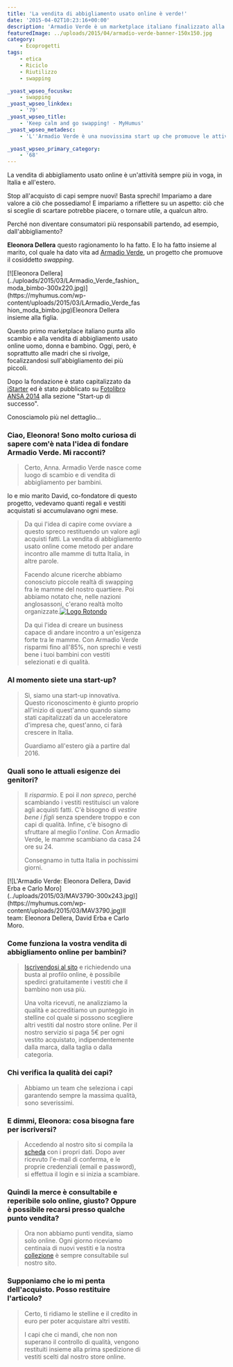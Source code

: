 ```yaml
---
title: 'La vendita di abbigliamento usato online è verde!'
date: '2015-04-02T10:23:16+00:00'
description: 'Armadio Verde è un marketplace italiano finalizzato alla vendita di abbigliamento usato online'
featuredImage: ../uploads/2015/04/armadio-verde-banner-150x150.jpg
category:
    - Ecoprogetti
tags:
    - etica
    - Riciclo
    - Riutilizzo
    - swapping

_yoast_wpseo_focuskw:
    - swapping
_yoast_wpseo_linkdex:
    - '79'
_yoast_wpseo_title:
    - 'Keep calm and go swapping! - MyHumus'
_yoast_wpseo_metadesc:
    - 'L''Armadio Verde è una nuovissima start up che promuove le attività di swapping per andare incontro alle esigenze dei genitori di tutta Italia.'

_yoast_wpseo_primary_category:
    - '68'
---
```



La vendita di abbigliamento usato online è un'attività sempre più in voga, in Italia e all'estero.

Stop all'acquisto di capi sempre nuovi! Basta sprechi! Impariamo a dare valore a ciò che possediamo!
E impariamo a riflettere su un aspetto: ciò che si sceglie di scartare potrebbe piacere, o tornare utile, a qualcun altro.

Perché non diventare consumatori più responsabili partendo, ad esempio, dall'abbigliamento?

**Eleonora Dellera** questo ragionamento lo ha fatto. E lo ha fatto insieme al marito, col quale ha dato vita ad [Armadio Verde](http://www.armadioverde.it), un progetto che promuove il cosiddetto *swapping*.

<div class="wp-caption alignright" id="attachment_1341" style="width: 310px">[![Eleonora Dellera](../uploads/2015/03/LArmadio_Verde_fashion_moda_bimbo-300x220.jpg)](https://myhumus.com/wp-content/uploads/2015/03/LArmadio_Verde_fashion_moda_bimbo.jpg)Eleonora Dellera insieme alla figlia.

Questo primo marketplace italiano punta allo scambio e alla vendita di abbigliamento usato online uomo, donna e bambino. Oggi, però, è soprattutto alle madri che si rivolge, focalizzandosi sull'abbigliamento dei più piccoli.

Dopo la fondazione è stato capitalizzato da [iStarter](http://www.istarter.it) ed è stato pubblicato su [Fotolibro ANSA 2014](http://www.ansa.it/sito/notizie/speciali/2014/12/10/photoansa-2014-la-carica-delle-startup_8d43e4f8-7478-4496-8541-6a1432723327.html) alla sezione "Start-up di successo".

Conosciamolo più nel dettaglio...

### Ciao, Eleonora! Sono molto curiosa di sapere com'è nata l'idea di fondare Armadio Verde. Mi racconti?

> Certo, Anna. Armadio Verde nasce come luogo di scambio e di vendita di abbigliamento per bambini.
>
Io e mio marito David, co-fondatore di questo progetto, vedevamo quanti regali e vestiti acquistati si accumulavano ogni mese.
>
> Da qui l'idea di capire come ovviare a questo spreco restituendo un valore agli acquisti fatti. La vendita di abbigliamento usato online come metodo per andare incontro alle mamme di tutta Italia, in altre parole.
>
> Facendo alcune ricerche abbiamo conosciuto piccole realtà di swapping fra le mamme del nostro quartiere. Poi abbiamo notato che, nelle nazioni anglosassoni, c'erano realtà molto organizzate.[![Logo Rotondo](../uploads/2015/03/Logo-Rotondo.jpg)](https://myhumus.com/wp-content/uploads/2015/03/Logo-Rotondo.jpg)
>
> Da qui l'idea di creare un business capace di andare incontro a un'esigenza forte tra le mamme. Con Armadio Verde risparmi fino all'85%, non sprechi e vesti bene i tuoi bambini con vestiti selezionati e di qualità.

### Al momento siete una start-up?

> Sì, siamo una start-up innovativa. Questo riconoscimento è giunto proprio all'inizio di quest'anno quando siamo stati capitalizzati da un acceleratore d'impresa che, quest'anno, ci farà crescere in Italia.
>
> Guardiamo all'estero già a partire dal 2016.

### Quali sono le attuali esigenze dei genitori?

> Il *risparmio*. E poi il *non spreco*, perché scambiando i vestiti restituisci un valore agli acquisti fatti. C'è bisogno di *vestire bene i figli* senza spendere troppo e con capi di qualità. Infine, c'è bisogno di sfruttare al meglio l'*online*. Con Armadio Verde, le mamme scambiano da casa 24 ore su 24.
>
> Consegnamo in tutta Italia in pochissimi giorni.

<div class="wp-caption alignright" id="attachment_1348" style="width: 310px">[![L'Armadio Verde: Eleonora Dellera, David Erba e Carlo Moro](../uploads/2015/03/MAV3790-300x243.jpg)](https://myhumus.com/wp-content/uploads/2015/03/MAV3790.jpg)Il team: Eleonora Dellera, David Erba e Carlo Moro.

### Come funziona la vostra vendita di abbigliamento online per bambini?

> [Iscrivendosi al sito](http://www.armadioverde.it/iscriviti/) e richiedendo una busta al profilo online, è possibile spedirci gratuitamente i vestiti che il bambino non usa più.
>
> Una volta ricevuti, ne analizziamo la qualità e accreditiamo un punteggio in stelline col quale si possono scegliere altri vestiti dal nostro store online. Per il nostro servizio si paga 5€ per ogni vestito acquistato, indipendentemente dalla marca, dalla taglia o dalla categoria.

### Chi verifica la qualità dei capi?

> Abbiamo un team che seleziona i capi garantendo sempre la massima qualità, sono severissimi.

### E dimmi, Eleonora: cosa bisogna fare per iscriversi?

> Accedendo al nostro sito si compila la [scheda](http://www.armadioverde.it/iscriviti/) con i propri dati. Dopo aver ricevuto l'e-mail di conferma, e le proprie credenziali (email e password), si effettua il login e si inizia a scambiare.

### Quindi la merce è consultabile e reperibile solo online, giusto? Oppure è possibile recarsi presso qualche punto vendita?

> Ora non abbiamo punti vendita, siamo solo online. Ogni giorno riceviamo centinaia di nuovi vestiti e la nostra [collezione](http://www.armadioverde.it/collezione/) è sempre consultabile sul nostro sito.

### Supponiamo che io mi penta dell'acquisto. Posso restituire l'articolo?

> Certo, ti ridiamo le stelline e il credito in euro per poter acquistare altri vestiti.
>
> I capi che ci mandi, che non non superano il controllo di qualità, vengono restituiti insieme alla prima spedizione di vestiti scelti dal nostro store online.

